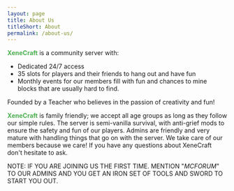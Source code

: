 ```yaml
---
layout: page
title: About Us
titleShort: About
permalink: /about-us/
---
```


<b><span style="color:#4CAF50;">XeneCraft</span></b> is a community server with:
<ul>
	<li>Dedicated 24/7 access</li>
	<li>35 slots for players and their friends to hang out and have fun</li>
	<li>Monthly events for our members fill with fun and chances to mine blocks that are usually hard to find.</li>
</ul>
Founded by a Teacher who believes in the passion of creativity and fun!

<b><span style="color:#4CAF50;">XeneCraft</span></b> is family friendly; we accept all age groups as long as they follow our simple rules. The server is semi-vanilla survival, with anti-grief mods to ensure the safety and fun of our players. Admins are friendly and very mature with handling things that go on with the server. We take care of our members because we care! If you have any questions about XeneCraft don't hesitate to ask.

NOTE: IF YOU ARE JOINING US THE FIRST TIME. MENTION "<em>MCFORUM</em>" TO OUR ADMINS AND YOU GET AN IRON SET OF TOOLS AND SWORD TO START YOU OUT.
